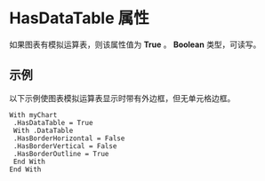 
# HasDataTable 属性

如果图表有模拟运算表，则该属性值为  **True** 。 **Boolean** 类型，可读写。


## 示例

以下示例使图表模拟运算表显示时带有外边框，但无单元格边框。


```
With myChart 
 .HasDataTable = True 
 With .DataTable 
 .HasBorderHorizontal = False 
 .HasBorderVertical = False 
 .HasBorderOutline = True 
 End With 
End With
```

